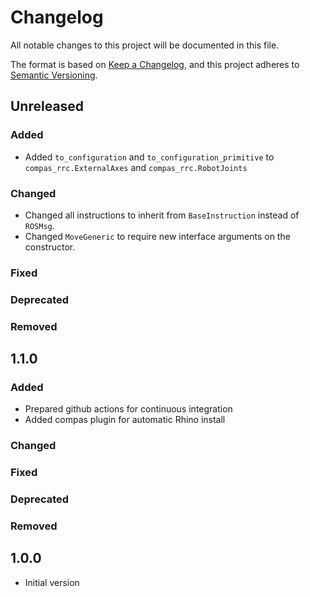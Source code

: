 # Changelog

All notable changes to this project will be documented in this file.

The format is based on [Keep a Changelog](https://keepachangelog.com/en/1.0.0/),
and this project adheres to [Semantic Versioning](https://semver.org/spec/v2.0.0.html).

## Unreleased

### Added

* Added `to_configuration` and `to_configuration_primitive` to `compas_rrc.ExternalAxes` and `compas_rrc.RobotJoints`

### Changed

* Changed all instructions to inherit from `BaseInstruction` instead of `ROSMsg`.
* Changed `MoveGeneric` to require new interface arguments on the constructor.

### Fixed

### Deprecated

### Removed

## 1.1.0

### Added

* Prepared github actions for continuous integration
* Added compas plugin for automatic Rhino install

### Changed

### Fixed

### Deprecated

### Removed

## 1.0.0

* Initial version
